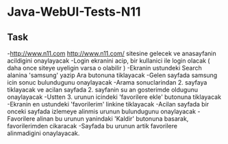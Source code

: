 # Java-WebUI-Tests-N11

Task
---
-http://www.n11.com http://www.n11.com/ sitesine gelecek ve anasayfanin acildigini onaylayacak
-Login ekranini acip, bir kullanici ile login olacak ( daha once siteye uyeligin varsa o olabilir )
-Ekranin ustundeki Search alanina 'samsung' yazip Ara butonuna tiklayacak
-Gelen sayfada samsung icin sonuc bulundugunu onaylayacak
-Arama sonuclarindan 2. sayfaya tiklayacak ve acilan sayfada 2. sayfanin su an gosterimde oldugunu onaylayacak
-Ustten 3. urunun icindeki 'favorilere ekle' butonuna tiklayacak
-Ekranin en ustundeki 'favorilerim' linkine tiklayacak
-Acilan sayfada bir onceki sayfada izlemeye alinmis urunun bulundugunu onaylayacak
-Favorilere alinan bu urunun yanindaki 'Kaldir' butonuna basarak, favorilerimden cikaracak
-Sayfada bu urunun artik favorilere alinmadigini onaylayacak.

